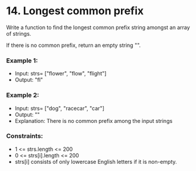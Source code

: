 # 14. Longest common prefix

Write a function to find the longest common prefix string amongst an array of strings.

If there is no common prefix, return an empty string "".

### Example 1:
* Input: strs= ["flower", "flow", "flight"]
* Output: "fl"

### Example 2:
* Input: strs= ["dog", "racecar", "car"]
* Output: ""
* Explanation: There is no common prefix among the input strings

### Constraints:
* 1 <= strs.length <= 200
* 0 <= strs[i].length <= 200
* strs[i] consists of only lowercase English letters if it is non-empty.
